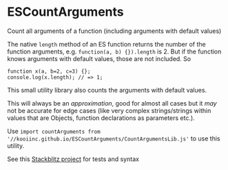 # ESCountArguments
Count all arguments of a function (including arguments with default values)

The native `length` method of an ES function returns the number of the function arguments, e.g. `function(a, b) {}).length` is 2. But if the function knows arguments with default values, those are not included. So

```
function x(a, b=2, c=3) {};
console.log(x.length); // => 1;
```

This small utility library also counts the arguments with default values.

This will always be an *approximation*, good for almost all cases but it *may* not be accurate for edge cases (like very complex strings/strings within values that are Objects, function declarations as parameters etc.).

Use `import countArguments from '//kooiinc.github.io/ESCountArguments/CountArgumentsLib.js'` to use this utility.

See this [Stackblitz project](https://stackblitz.com/edit/web-platform-jaxz82?file=script.js) for tests and syntax
